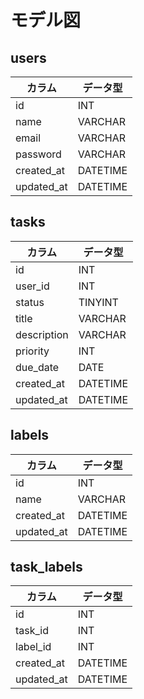 # モデル図

## users

|  カラム  |  データ型  |
|----|----|
|  id  |  INT  |
|  name  | VARCHAR |
|  email  | VARCHAR |
|  password  | VARCHAR |
|  created_at  | DATETIME |
|  updated_at  | DATETIME |

## tasks

|  カラム  |  データ型  |
|----|----|
|  id  |  INT  |
|  user_id  | INT |
|  status  | TINYINT |
|  title  | VARCHAR |
|  description  | VARCHAR |
|  priority  | INT |
|  due_date  | DATE |
|  created_at  | DATETIME |
|  updated_at  | DATETIME |

## labels

|  カラム  |  データ型  |
|----|----|
|  id  |  INT  |
|  name  | VARCHAR |
|  created_at  | DATETIME |
|  updated_at  | DATETIME |

## task_labels

|  カラム  |  データ型  |
|----|----|
|  id  |  INT  |
|  task_id  | INT |
|  label_id  | INT |
|  created_at  | DATETIME |
|  updated_at  | DATETIME |

